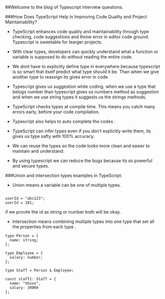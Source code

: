
##Welcome to the blog of Typescript interview questions.

###How Does TypeScript Help in Improving Code Quality and Project Maintainability?

- TypeScript enhances code quality and maintainability through type checking, code suggestions and throw error in editor code ground. Typescript is sweetable for learger projects.

- With clear types, developers can quickly understand what a function or variable is supposed to do without reading the entire code.

- We dont have to explicitly define type in everywhere because typescript is so smart that itself predict what type should it be. Than when we give another type to reassign its gives error in code.

- Typescript gives us suggestion while coding. when we use a type that belogs number than typescript gives us numbers method as suggestion and when we use string types it suggests us the strings methods.

- TypeScript checks types at compile time. This means you catch many errors early, before your code compilation.

- Typescript also helps to auto complete the codes .

- TypeScript can infer types even if you don’t explicitly write them, its gives us type safty with 100% accuracy.

- We can reuse the types so the code looks more clean and easier to maintain and understand.

- By using typescript we can reduce the bugs because its so powerful and secure types.


###Union and intersection types examples in TypeScript:

- Union means a variable can be one of multiple types.

```let userId: string | number;

userId = "abc123";
userId = 101;
```
if we provite the id as string or number both will be okay.

- Intersection means combining multiple types into one type that set all the properties from each type .
```
type Person = {
  name: string;
};

type Employee = {
  salary: number;
};

type Staff = Person & Employee;

const staff1: Staff = {
  name: "Shuvo",
  salary: 30000
};
```

